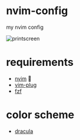 # nvim-config

  my nvim config

  ![printscreen](https://user-images.githubusercontent.com/1223798/86124879-2ff8c900-bab2-11ea-9dcb-f3f66ada1077.png)


# requirements
* [nvim](https://neovim.io/) 🤪
* [vim-plug](https://github.com/junegunn/vim-plug)
* [fzf](https://github.com/junegunn/fzf)

# color scheme
* [dracula](https://draculatheme.com/vim)

